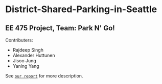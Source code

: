 # District-Shared-Parking-in-Seattle 

## EE 475 Project, Team: Park N' Go!

  Contributers:
  - Rajdeep Singh
  - Alexander Huttunen
  - Jisoo Jung
  - Yaning Yang 

See [`our report`](https://github.com/jisooj/District-Shared-Parking-in-Seattle/blob/master/Deliverables/EE475FinalReport.pdf) for more description.
